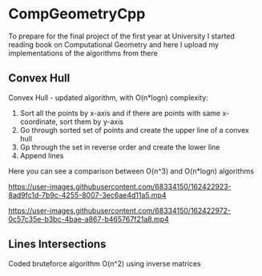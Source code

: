 # CompGeometryCpp
To prepare for the final project of the first year at University I started reading book on Computational Geometry and here I upload my implementations of the algorithms from there

<h2> Convex Hull </h2>

Convex Hull - updated algorithm, with O(n*logn) complexity: 

   1. Sort all the points by x-axis and if there are points with same x-coordinate, sort them by y-axis
   2. Go through sorted set of points and create the upper line of a convex hull 
   3. Gp through the set in reverse order and create the lower line
   4. Append lines

Here you can see a comparison between O(n^3) and O(n*logn) algorithms

https://user-images.githubusercontent.com/68334150/162422923-8ad9fc1d-7b9c-4255-8007-3ec6ae4d11a5.mp4

https://user-images.githubusercontent.com/68334150/162422972-0c57c35e-b3bc-4bae-a867-b465767f21a8.mp4


<h2>Lines Intersections</h2>

Coded bruteforce algorithm O(n^2) using inverse matrices
